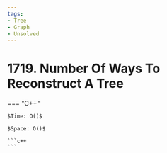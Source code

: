 ```yaml
---
tags:
- Tree
- Graph
- Unsolved
---
```



# 1719. Number Of Ways To Reconstruct A Tree

=== "C++"

    $Time: O()$

    $Space: O()$

    ```c++
    ```